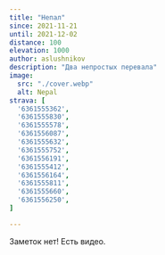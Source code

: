 ```yaml
---
title: "Непал"
since: 2021-11-21
until: 2021-12-02
distance: 100
elevation: 1000
author: aslushnikov
description: "Два непростых перевала"
image:
  src: "./cover.webp"
  alt: Nepal
strava: [
  '6361555362',
  '6361555830',
  '6361555578',
  '6361556087',
  '6361555632',
  '6361555752',
  '6361556191',
  '6361555412',
  '6361556164',
  '6361555811',
  '6361555660',
  '6361556250',
]

---
```

Заметок нет! Есть видео.